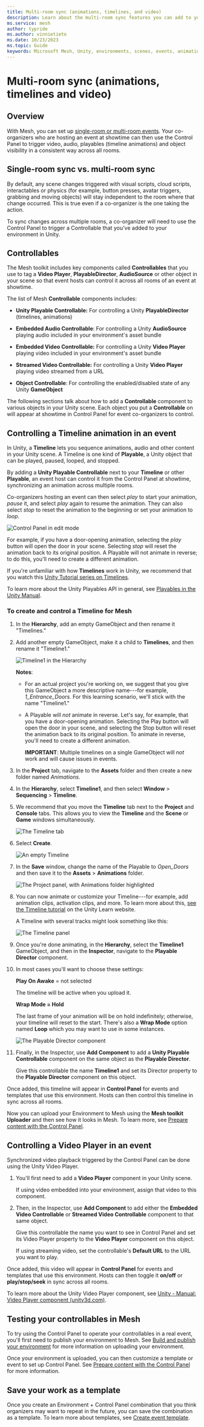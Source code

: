 ```yaml
---
title: Multi-room sync (animations, timelines, and video)
description: Learn about the multi-room sync features you can add to your Environment.
ms.service: mesh
author: typride
ms.author: vinnietieto
ms.date: 10/23/2023
ms.topic: Guide
keywords: Microsoft Mesh, Unity, environments, scenes, events, animations, timelines, templates, video, playables
---
```


# Multi-room sync (animations, timelines and video)

## Overview

With Mesh, you can set up [single-room or multi-room events](../../events-guide/create-event-mesh-portal.md#considerations-before-your-event).  Your co-organizers who are hosting an event at showtime can then use the Control Panel to trigger video, audio, playables (timeline animations) and object visibility in a consistent way across all rooms.

## Single-room sync vs. multi-room sync

By default, any scene changes triggered with visual scripts, cloud scripts, interactables or physics (for example, button presses, avatar triggers, grabbing and moving objects) will stay independent to the room where that change occurred.  This is true even if a co-organizer is the one taking the action.

To sync changes across multiple rooms, a co-organizer will need to use the Control Panel to trigger a Controllable that you've added to your environment in Unity.

## Controllables

The Mesh toolkit includes key components called **Controllables** that you use to tag a **Video Player**, **PlayableDirector**, **AudioSource** or other object in your scene so that event hosts can control it across all rooms of an event at showtime.

The list of Mesh **Controllable** components includes:

- **Unity Playable Controllable:** For controlling a Unity **PlayableDirector** (timelines, animations)

- **Embedded Audio Controllable**: For controlling a Unity **AudioSource** playing audio included in your environment's asset bundle

- **Embedded Video Controllable:** For controlling a Unity **Video Player** playing video included in your environment's asset bundle

- **Streamed Video Controllable:** For controlling a Unity **Video Player** playing video streamed from a URL

- **Object Controllable**: For controlling the enabled/disabled state of any Unity **GameObject**

The following sections talk about how to add a **Controllable** component to various
objects in your Unity scene.  Each object you put a **Controllable** on will appear at showtime in Control Panel for event co-organizers to control.

## Controlling a Timeline animation in an event

In Unity, a **Timeline** lets you sequence animations, audio
and other content in your Unity scene.  A Timeline is one kind of **Playable**, a Unity object that can be played, paused, looped, and stopped.

By adding a **Unity Playable Controllable** next to your **Timeline** or other **Playable**, an event host can control it from the Control Panel at showtime, synchronizing an animation across multiple rooms.

Co-organizers hosting an event can then select *play* to start your
animation, *pause* it, and select *play* again to resume the animation.
They can also select *stop* to reset the animation to the beginning or
set your animation to *loop*.

![Control Panel in edit mode](../../media/enhance-your-environment/image039.png)

For example, if you have a door-opening animation, selecting the *play*
button will open the door in your scene. Selecting *stop* will reset the
animation back to its original position. A Playable will not animate in
reverse; to do this, you'll need to create a different animation.

If you're unfamiliar with how **Timelines** work in Unity, we recommend that you watch this
[Unity Tutorial series on Timelines](https://learn.unity.com/project/up-to-speed-with-timeline).

To learn more about the Unity Playables API in general, see [Playables in the Unity Manual](https://docs.unity3d.com/Manual/Playables.html).

### To create and control a Timeline for Mesh

1. In the **Hierarchy**, add an empty GameObject and then rename it
    "Timelines."

1. Add another empty GameObject, make it a child to **Timelines**, and
    then rename it "Timeline1."

    ![Timeline1 in the Hierarchy](../../media/enhance-your-environment/image033.png)

    **Notes**:

    - For an actual project you're working on, we suggest that you give this GameObject a more descriptive
        name---for example, *1_Entrance_Doors*. For this learning scenario, we'll
        stick with the name "Timeline1."

    - A Playable will *not* animate in reverse. Let's say, for example, that you have a door-opening animation. Selecting the Play button will open the door in your scene, and selecting the Stop button will reset the animation back to its original position. To animate in reverse, you'll need to create a different animation.

        **IMPORTANT**: Multiple timelines on a single GameObject will *not*
        work and will cause issues in events.

1. In the **Project** tab, navigate to the **Assets** folder and then
    create a new folder named *Animations*.

1. In the **Hierarchy**, select **Timeline1**, and then select **Window** > **Sequencing** > **Timeline**.

1. We recommend that you move the **Timeline** tab next to the
    **Project** and **Console** tabs. This allows you to view the
    **Timeline** and the **Scene** or **Game** windows simultaneously.

    ![The Timeline tab](../../media/enhance-your-environment/image034.jpg)

1. Select **Create**.

    ![An empty Timeline](../../media/enhance-your-environment/image035.png)

1. In the **Save** window, change the name of the Playable to
    *Open_Doors* and then save it to the **Assets** > **Animations** folder.

    ![The Project panel, with Animations folder highlighted](../../media/enhance-your-environment/image036.png)

1. You can now animate or customize your Timeline---for example, add
    animation clips, activation clips, and more. To learn more about this, [see the Timeline tutorial](https://learn.unity.com/tutorial/introduction-to-timeline-2019-3#) on the Unity Learn website.
    
    A Timeline with several tracks might look something like this:

    ![The Timeline panel](../../media/enhance-your-environment/image037.jpg)

1. Once you're done animating, in the **Hierarchy**, select the
    **Timeline1** GameObject, and then in the **Inspector**, navigate to
    the **Playable Director** component.

1. In most cases you'll want to choose these settings:

    **Play On Awake** = not selected

    The timeline will be active when you upload it.

    **Wrap Mode = Hold**

    The last frame of your animation will be on hold indefinitely;
    otherwise, your timeline will reset to the start. There's also a
    **Wrap Mode** option named **Loop** which you may want to use in some
    instances.

    ![The Playable Director component](../../media/enhance-your-environment/image038.jpg)

1. Finally, in the Inspector, use **Add Component** to add a **Unity Playable Controllable** component on the same object as the **Playable Director**.

    Give this controllable the name **Timeline1** and set its Director property to the **Playable Director** component on this object.

Once added, this timeline will appear in **Control Panel** for events and templates that use this environment.
Hosts can then control this timeline in sync across all rooms.

Now you can upload your Environment to Mesh using the **Mesh toolkit
Uploader** and then see how it looks in Mesh. To learn more,
see [Prepare content with the Control Panel](../../events-guide/customize-event.md#prepare-content-with-the-control-panel).

## Controlling a Video Player in an event

Synchronized video playback triggered by the Control Panel can be done using the Unity Video
Player.

1. You'll first need to add a **Video Player** component in your Unity scene.
    
    If using video embedded into your environment, assign that video to this component.

2. Then, in the Inspector, use **Add Component** to add either the **Embedded Video Controllable** or **Streamed Video Controllable** component to that same object.

    Give this controllable the name you want to see in Control Panel and set its Video Player property to the **Video Player** component on this object.
    
    If using streaming video, set the controllable's **Default URL** to the URL you want to play.

Once added, this video will appear in **Control Panel** for events and templates that use this environment.
Hosts can then toggle it **on/off** or **play/stop/seek** in sync across all rooms.

To learn more about the Unity Video Player component, see [Unity -
Manual: Video Player component
(unity3d.com)](https://docs.unity3d.com/Manual/class-VideoPlayer.html).

## Testing your controllables in Mesh

To try using the Control Panel to operate your controllables in a real event, you'll first need to publish your environment to Mesh.  See [Build and publish your environment](../make-your-environment-available/build-and-publish-your-environment.md) for more information on uploading your environment.

Once your environment is uploaded, you can then customize a template or event to set up Control Panel.  See [Prepare content with the Control Panel](../../events-guide/customize-event.md#prepare-content-with-the-control-panel) for more information.

## Save your work as a template

Once you create an Environment + Control Panel combination that you think
organizers may want to repeat in the future, you can save the
combination as a template. To learn more about templates, see [Create event template](../../events-guide/create-template.md).

